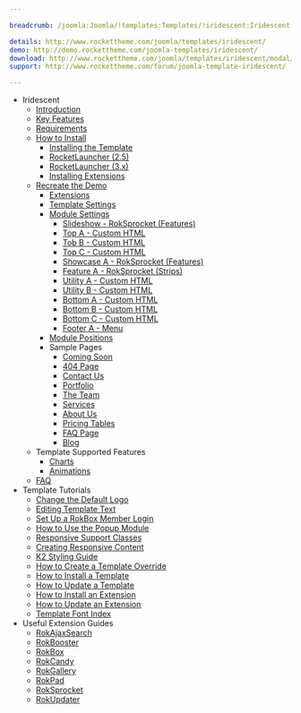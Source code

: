 ```yaml
---

breadcrumb: /joomla:Joomla/!templates:Templates/!iridescent:Iridescent

details: http://www.rockettheme.com/joomla/templates/iridescent/
demo: http://demo.rockettheme.com/joomla-templates/iridescent/
download: http://www.rockettheme.com/joomla/templates/iridescent/modal/downloads
support: http://www.rockettheme.com/forum/joomla-template-iridescent/

---
```


* Iridescent
    * [Introduction]()
    * [Key Features](INDEX.md#key-features)
    * [Requirements](INDEX.md#requirements)
    * [How to Install](../../platform/templates.md#how-to-install)
        * [Installing the Template](../../platform/templates.md#how-to-install-a-joomla-template)
        * [RocketLauncher (2.5)](../../platform/install_joomla_25.md)
        * [RocketLauncher (3.x)](../../platform/install_joomla_3x.md)
        * [Installing Extensions](../../platform/extensions.md#how-to-install-an-extension)
    * [Recreate the Demo](demo.md)
        * [Extensions](demo.md#recommended-extensions)
        * [Template Settings](demo_override.md)
        * [Module Settings](demo.md#module-settings)
            * [Slideshow - RokSprocket (Features)](demo_module_1.md)
            * [Top A - Custom HTML](demo_module_2.md)
            * [Tob B - Custom HTML](demo_module_3.md)
            * [Top C - Custom HTML](demo_module_4.md)
            * [Showcase A - RokSprocket (Features)](demo_module_5.md)
            * [Feature A - RokSprocket (Strips)](demo_module_6.md)
            * [Utility A - Custom HTML](demo_module_7.md)
            * [Utility B - Custom HTML](demo_module_8.md)
            * [Bottom A - Custom HTML](demo_module_9.md)
            * [Bottom B - Custom HTML](demo_module_10.md)
            * [Bottom C - Custom HTML](demo_module_11.md)
            * [Footer A - Menu](demo_module_12.md)
        * [Module Positions](positions.md)
        * Sample Pages
            * [Coming Soon](comingsoon.md)
            * [404 Page](404.md)
            * [Contact Us](contactus.md)
            * [Portfolio](portfolio.md)
            * [The Team](theteam.md)
            * [Services](services.md)
            * [About Us](aboutus.md)
            * [Pricing Tables](pricing.md)
            * [FAQ Page](faqpage.md)
            * [Blog](blog.md)
    * Template Supported Features
        * [Charts](charts.md)
        * [Animations](demo.md#animation)
    * [FAQ](faq.md)
* Template Tutorials
    * [Change the Default Logo](../../basic/how_to_edit_the_logo.md)
    * [Editing Template Text](../../basic/how_to_edit_template_text.md)
    * [Set Up a RokBox Member Login](../../basic/how_to_set_up_a_rokbox_member_login.md)
    * [How to Use the Popup Module](../../basic/how_to_use_popup_module.md)
    * [Responsive Support Classes](../../basic/responsive_support_classes.md)
    * [Creating Responsive Content](../../basic/creating_responsive_content.md)
    * [K2 Styling Guide](../../basic/k2_styling_guide.md)
    * [How to Create a Template Override](../../basic/how_to_create_a_template_override.md)
    * [How to Install a Template](../../platform/templates.md#how-to-install-a-joomla-template)
    * [How to Update a Template](../../platform/update_template.md)
    * [How to Install an Extension](../../platform/extensions.md#how-to-install-an-extension)
    * [How to Update an Extension](../../platform/extensions.md#how-to-update-an-extension)
    * [Template Font Index](../../../technical_tips/general/font_index.md)
* Useful Extension Guides
    * [RokAjaxSearch](../../extensions/rokajaxsearch/)
    * [RokBooster](../../extensions/rokbooster/)
    * [RokBox](../../extensions/rokbox/)
    * [RokCandy](../../extensions/rokcandy)
    * [RokGallery](../../extensions/rokgallery/)
    * [RokPad](../../extensions/rokpad/)
    * [RokSprocket](../../extensions/roksprocket/)
    * [RokUpdater](../../extensions/rokupdater/)
